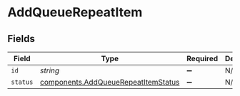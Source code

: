 # AddQueueRepeatItem


## Fields

| Field                                                                                      | Type                                                                                       | Required                                                                                   | Description                                                                                |
| ------------------------------------------------------------------------------------------ | ------------------------------------------------------------------------------------------ | ------------------------------------------------------------------------------------------ | ------------------------------------------------------------------------------------------ |
| `id`                                                                                       | *string*                                                                                   | :heavy_minus_sign:                                                                         | N/A                                                                                        |
| `status`                                                                                   | [components.AddQueueRepeatItemStatus](../../models/components/addqueuerepeatitemstatus.md) | :heavy_minus_sign:                                                                         | N/A                                                                                        |